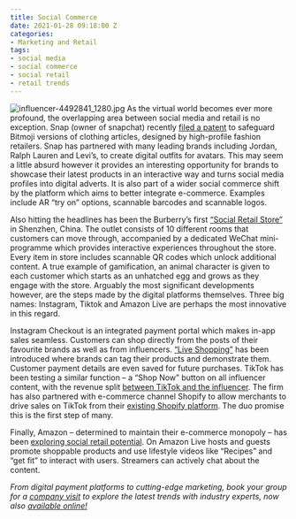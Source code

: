 ```yaml
---
title: Social Commerce
date: 2021-01-28 09:18:00 Z
categories:
- Marketing and Retail
tags:
- social media
- social commerce
- social retail
- retail trends
---
```


![influencer-4492841_1280.jpg](/uploads/influencer-4492841_1280.jpg)
As the virtual world becomes ever more profound, the overlapping area between social media and retail is no exception. Snap (owner of snapchat) recently [filed a patent](https://www.socialmediatoday.com/news/snapchat-looks-to-broaden-its-ecommerce-push-with-expanded-bitmoji-fashion/592735/) to safeguard Bitmoji versions of clothing articles, designed by high-profile fashion retailers. Snap has partnered with many leading brands including Jordan, Ralph Lauren and Levi’s, to create digital outfits for avatars. This may seem a little absurd however it provides an interesting opportunity for brands to showcase their latest products in an interactive way and turns social media profiles into digital adverts. It is also part of a wider social commerce shift by the platform which aims to better integrate e-commerce. Examples include AR “try on” options, scannable barcodes and scannable logos.

Also hitting the headlines has been the Burberry’s first [“Social Retail Store”](https://talkinginfluence.com/2020/09/24/burberry-opens-social-retail-store-china/) in Shenzhen, China. The outlet consists of 10 different rooms that customers can move through, accompanied by a dedicated WeChat mini-programme which provides interactive experiences throughout the store. Every item in store includes scannable QR codes which unlock additional content. A true example of gamification, an animal character is given to each customer which starts as an unhatched egg and grows as they engage with the store. Arguably the most significant developments however, are the steps made by the digital platforms themselves. Three big names: Instagram, Tiktok and Amazon Live are perhaps the most innovative in this regard. 

Instagram Checkout is an integrated payment portal which makes in-app sales seamless. Customers can shop directly from the posts of their favourite brands as well as from influencers. [“Live Shopping”](https://www.facebook.com/business/help/191462054687226) has been introduced where brands can tag their products and demonstrate them. Customer payment details are even saved for future purchases. TikTok has been testing a similar function – a “Shop Now” button on all influencer content, with the revenue split [between TikTok and the influencer](https://digiday.com/marketing/tiktok-is-testing-a-shop-now-button-for-influencer-videos/). The firm has also partnered with e-commerce channel Shopify to allow merchants to drive sales on TikTok from their [existing Shopify platform](https://techcrunch.com/2020/10/27/tiktok-invests-in-social-commerce-via-new-shopify-partnership/?guccounter=1). The duo promise this is the first step of many.

Finally, Amazon – determined to maintain their e-commerce monopoly – has been [exploring social retail potential](https://www.forbes.com/sites/forbesagencycouncil/2020/12/23/live-shopping-and-social-retail-are-the-future-for-e-commerce/?sh=35bd22832faf). On Amazon Live hosts and guests promote shoppable products and use lifestyle videos like “Recipes” and “get fit” to interact with users. Streamers can actively chat about the content.

*From digital payment platforms to cutting-edge marketing, book your group for a [company visit](https://www.insiderlondon.com/london/company-visits/) to explore the latest trends with industry experts, now also [available online!](https://www.insiderlondon.com/online-education/online-company-visits)* 
